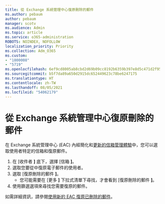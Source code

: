 ```yaml
---
title: 從 Exchange 系統管理中心復原刪除的郵件
ms.author: pebaum
author: pebaum
manager: scotv
ms.audience: Admin
ms.topic: article
ms.service: o365-administration
ROBOTS: NOINDEX, NOFOLLOW
localization_priority: Priority
ms.collection: Adm_O365
ms.custom:
- "1800008"
- "5719"
ms.openlocfilehash: 6ef9cd8005ab8cbd2d69b09cc8192b6359b397e8d5c471d2f958ae1e751d7797
ms.sourcegitcommit: b5f7da89a650d2915dc652449623c78be6247175
ms.translationtype: HT
ms.contentlocale: zh-TW
ms.lasthandoff: 08/05/2021
ms.locfileid: "54062179"
---
```

# <a name="recover-deleted-items-from-exchange-admin-center"></a>從 Exchange 系統管理中心復原刪除的郵件

在 Exchange 系統管理中心 (EAC) 內經簡化和[更新的信箱管理體驗](https://admin.exchange.microsoft.com/#/mailboxes)中，您可以選取使用者特定的信箱和復原郵件。

1. 在 [收件者 **]** 底下，選擇 [信箱 **]**。
2. 選取您要從中復原電子郵件的使用者。
3. 選取 [復原刪除的郵件 **]**。
    - 您可能需要在 [更多 **]** 下拉式清單下尋找，才會看到 [復原刪除的郵件 **]**。
4. 使用篩選選項來尋找您需要復原的郵件。

如需詳細資訊，請參閱[使用新的 EAC 復原已刪除的郵件](/exchange/recipients-in-exchange-online/manage-user-mailboxes/recover-deleted-messages#use-new-eac-for-recovering-deleted-messages)。

